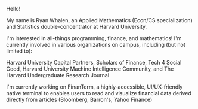 Hello!

My name is Ryan Whalen, an Applied Mathematics (Econ/CS specialization) and Statistics double-concentrator at Harvard University. 

I'm interested in all-things programming, finance, and mathematics! I'm currently involved in various organizations on campus, including (but not limited to):

Harvard University Capital Partners, Scholars of Finance, Tech 4 Social Good, Harvard University Machine Intelligence Community, and The Harvard Undergraduate Research Journal

I'm currently working on FinanTerm, a highly-accessible, UI/UX-friendly native terminal to enables users to read and visualize financial data derived directly from articles (Bloomberg, Barron's, Yahoo Finance)
